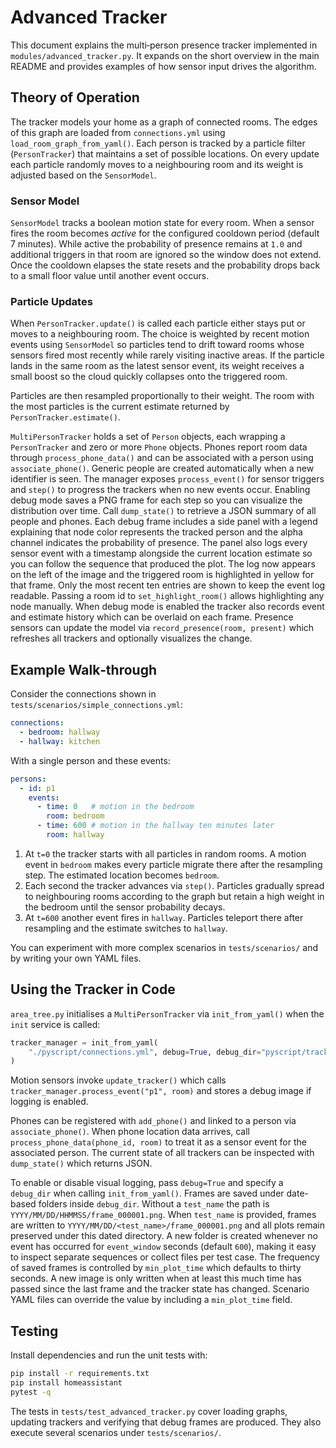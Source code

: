 # Advanced Tracker

This document explains the multi‑person presence tracker implemented in
`modules/advanced_tracker.py`.  It expands on the short overview in the
main README and provides examples of how sensor input drives the algorithm.

## Theory of Operation

The tracker models your home as a graph of connected rooms.  The edges of
this graph are loaded from `connections.yml` using
`load_room_graph_from_yaml()`.  Each person is tracked by a particle
filter (`PersonTracker`) that maintains a set of possible locations.  On
every update each particle randomly moves to a neighbouring room and its
weight is adjusted based on the `SensorModel`.

### Sensor Model

`SensorModel` tracks a boolean motion state for every room. When a sensor
fires the room becomes *active* for the configured cooldown period (default
7 minutes). While active the probability of presence remains at `1.0` and
additional triggers in that room are ignored so the window does not extend.
Once the cooldown elapses the state resets and the probability drops back to
a small floor value until another event occurs.

### Particle Updates

When `PersonTracker.update()` is called each particle either stays put or
moves to a neighbouring room. The choice is weighted by recent motion
events using `SensorModel` so particles tend to drift toward rooms whose
sensors fired most recently while rarely visiting inactive areas. If the
particle lands in the same room as the latest sensor event, its weight
receives a small boost so the cloud quickly collapses onto the triggered
room.

Particles are then resampled proportionally to their weight.  The room
with the most particles is the current estimate returned by
`PersonTracker.estimate()`.

`MultiPersonTracker` holds a set of `Person` objects, each wrapping a
`PersonTracker` and zero or more `Phone` objects.  Phones report room data
through `process_phone_data()` and can be associated with a person using
`associate_phone()`.  Generic people are created automatically when a new
identifier is seen.  The manager exposes `process_event()` for sensor
triggers and `step()` to progress the trackers when no new events occur.
Enabling debug mode saves a PNG frame for each step so you can visualize
the distribution over time.  Call `dump_state()` to retrieve a JSON summary
of all people and phones.
Each debug frame includes a side panel with a legend explaining that node
color represents the tracked person and the alpha channel indicates the
probability of presence. The panel also logs every sensor event with a
timestamp alongside the current location estimate so you can follow the
sequence that produced the plot. The log now appears on the left of the
image and the triggered room is highlighted in yellow for that frame.
Only the most recent ten entries are shown to keep the event log readable.
Passing a room id to `set_highlight_room()` allows highlighting any node
manually. When debug mode is enabled the tracker also records event and
estimate history which can be overlaid on each frame. Presence sensors can
update the model via `record_presence(room, present)` which refreshes all
trackers and optionally visualizes the change.

## Example Walk‑through

Consider the connections shown in `tests/scenarios/simple_connections.yml`:

```yaml
connections:
  - bedroom: hallway
  - hallway: kitchen
```

With a single person and these events:

```yaml
persons:
  - id: p1
    events:
      - time: 0   # motion in the bedroom
        room: bedroom
      - time: 600 # motion in the hallway ten minutes later
        room: hallway
```

1. At `t=0` the tracker starts with all particles in random rooms.  A
   motion event in `bedroom` makes every particle migrate there after the
   resampling step.  The estimated location becomes `bedroom`.
2. Each second the tracker advances via `step()`.  Particles gradually
   spread to neighbouring rooms according to the graph but retain a high
   weight in the bedroom until the sensor probability decays.
3. At `t=600` another event fires in `hallway`.  Particles teleport there
after resampling and the estimate switches to `hallway`.

You can experiment with more complex scenarios in `tests/scenarios/` and
by writing your own YAML files.

## Using the Tracker in Code

`area_tree.py` initialises a `MultiPersonTracker` via `init_from_yaml()`
when the `init` service is called:

```python
tracker_manager = init_from_yaml(
    "./pyscript/connections.yml", debug=True, debug_dir="pyscript/tracker_debug"
)
```

Motion sensors invoke `update_tracker()` which calls
`tracker_manager.process_event("p1", room)` and stores a debug image if
logging is enabled.

Phones can be registered with `add_phone()` and linked to a person via
`associate_phone()`.  When phone location data arrives, call
`process_phone_data(phone_id, room)` to treat it as a sensor event for the
associated person.  The current state of all trackers can be inspected with
`dump_state()` which returns JSON.

To enable or disable visual logging, pass `debug=True` and specify a
`debug_dir` when calling `init_from_yaml()`. Frames are saved under
date-based folders inside `debug_dir`. Without a `test_name` the path is
`YYYY/MM/DD/HHMMSS/frame_000001.png`. When `test_name` is provided, frames
are written to `YYYY/MM/DD/<test_name>/frame_000001.png` and all plots remain
preserved under this dated directory.  A new folder
is created whenever no event has occurred for `event_window` seconds (default
`600`), making it easy to inspect separate sequences or collect files per
test case.
The frequency of saved frames is controlled by `min_plot_time` which defaults
to thirty seconds. A new image is only written when at least this much time has
passed since the last frame and the tracker state has changed. Scenario YAML
files can override the value by including a `min_plot_time` field.

## Testing

Install dependencies and run the unit tests with:

```bash
pip install -r requirements.txt
pip install homeassistant
pytest -q
```

The tests in `tests/test_advanced_tracker.py` cover loading graphs,
updating trackers and verifying that debug frames are produced.  They also
execute several scenarios under `tests/scenarios/`.

